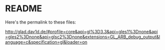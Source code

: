 # README

Here's the permalink to these files:

http://glad.dav1d.de/#profile=core&api=gl%3D3.3&api=gles1%3Dnone&api=gles2%3Dnone&api=glsc2%3Dnone&extensions=GL_ARB_debug_output&language=c&specification=gl&loader=on

